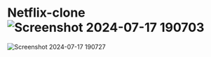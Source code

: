 # Netflix-clone![Screenshot 2024-07-17 190703](https://github.com/user-attachments/assets/3e0de612-5393-4874-b0b9-d896bbf2fbbb)
![Screenshot 2024-07-17 190727](https://github.com/user-attachments/assets/e3d57bc2-d919-491b-be04-3f242d2e4f63)

